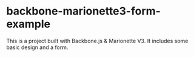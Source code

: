# backbone-marionette3-form-example
This is a project built with Backbone.js &amp; Marionette V3. It includes some basic design and a form.
